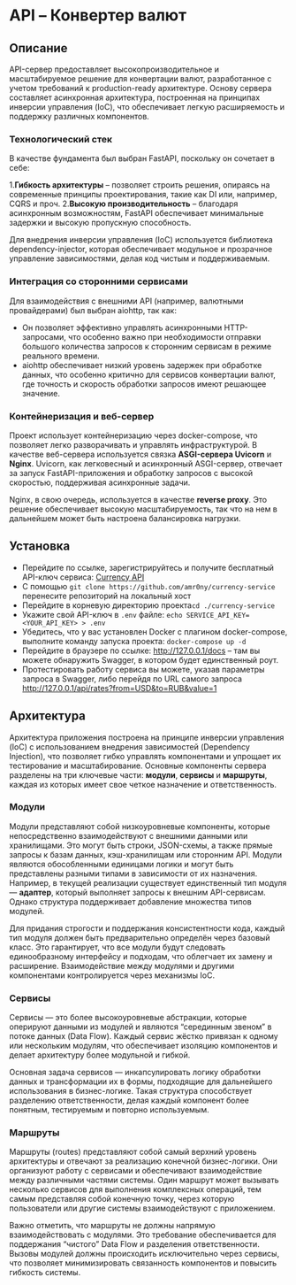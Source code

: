 # API – Конвертер валют
## Описание
API-сервер предоставляет высокопроизводительное и масштабируемое решение для конвертации валют, разработанное с учетом требований к production-ready архитектуре. Основу сервера составляет асинхронная архитектура, построенная на принципах инверсии управления (IoC), что обеспечивает легкую расширяемость и поддержку различных компонентов.

### **Технологический стек**

В качестве фундамента был выбран FastAPI, поскольку он сочетает в себе:

1.**Гибкость архитектуры** – позволяет строить решения, опираясь на современные принципы проектирования, такие как DI или, например, CQRS и проч.
2.**Высокую производительность** – благодаря асинхронным возможностям, FastAPI обеспечивает минимальные задержки и высокую пропускную способность.

Для внедрения инверсии управления (IoC) используется библиотека dependency-injector, которая обеспечивает модульное и прозрачное управление зависимостями, делая код чистым и поддерживаемым.

### **Интеграция со сторонними сервисами**

Для взаимодействия с внешними API (например, валютными провайдерами) был выбран aiohttp, так как:

* Он позволяет эффективно управлять асинхронными HTTP-запросами, что особенно важно при необходимости отправки большого количества запросов к сторонним сервисам в режиме реального времени.
* aiohttp обеспечивает низкий уровень задержек при обработке данных, что особенно критично для сервисов конвертации валют, где точность и скорость обработки запросов имеют решающее значение.

### **Контейнеризация и веб-сервер**

Проект использует контейнеризацию через docker-compose, что позволяет легко разворачивать и управлять инфраструктурой. В качестве веб-сервера используется связка **ASGI-сервера Uvicorn** и **Nginx**. Uvicorn, как легковесный и асинхронный ASGI-сервер, отвечает за запуск FastAPI-приложения и обработку запросов с высокой скоростью, поддерживая асинхронные задачи.

Nginx, в свою очередь, используется в качестве **reverse proxy**. Это решение обеспечивает высокую масштабируемость, так что на нем в дальнейшем может быть настроена балансировка нагрузки.
## Установка
* Перейдите по ссылке, зарегистрируйтесь и получите бесплатный API-ключ сервиса: [Currency API](https://app.currencyapi.com/login)
* С помощью ```git clone https://github.com/amr0ny/currency-service``` перенесите репозиторий на локальный хост
* Перейдите в корневую директорию проекта```cd ./currency-service```
* Укажите свой API-ключ в ```.env``` файле: ```echo SERVICE_API_KEY=<YOUR_API_KEY> > .env```
* Убедитесь, что у вас установлен Docker с плагином docker-compose, выполните команду запуска проекта: ```docker-compose up -d```
* Перейдите в браузере по ссылке: http://127.0.0.1/docs – там вы можете обнаружить Swagger, в котором будет единственный роут.
* Протестировать работу сервиса вы можете, указав параметры запроса в Swagger, либо перейдя по URL самого запроса http://127.0.0.1/api/rates?from=USD&to=RUB&value=1


## Архитектура
Архитектура приложения построена на принципе инверсии управления (IoC) с использованием внедрения зависимостей (Dependency Injection), что позволяет гибко управлять компонентами и упрощает их тестирование и масштабирование. Основные компоненты сервера разделены на три ключевые части: **модули**, **сервисы** и **маршруты**, каждая из которых имеет свое четкое назначение и ответственность.

### Модули

Модули представляют собой низкоуровневые компоненты, которые непосредственно взаимодействуют с внешними данными или хранилищами. Это могут быть строки, JSON-схемы, а также прямые запросы к базам данных, кэш-хранилищам или сторонним API. Модули являются обособленными единицами логики и могут быть представлены разными типами в зависимости от их назначения. Например, в текущей реализации существует единственный тип модуля — **адаптер**, который выполняет запросы к внешним API-сервисам. Однако структура поддерживает добавление множества типов модулей.

Для придания строгости и поддержания консистентности кода, каждый тип модуля должен быть предварительно определён через базовый класс. Это гарантирует, что все модули будут следовать единообразному интерфейсу и подходам, что облегчает их замену и расширение. Взаимодействие между модулями и другими компонентами контролируется через механизмы IoC.

### Сервисы

Сервисы — это более высокоуровневые абстракции, которые оперируют данными из модулей и являются “серединным звеном” в потоке данных (Data Flow). Каждый сервис жёстко привязан к одному или нескольким модулям, что обеспечивает изоляцию компонентов и делает архитектуру более модульной и гибкой.

Основная задача сервисов — инкапсулировать логику обработки данных и трансформации их в формы, подходящие для дальнейшего использования в бизнес-логике. Такая структура способствует разделению ответственности, делая каждый компонент более понятным, тестируемым и повторно используемым.

### Маршруты

Маршруты (routes) представляют собой самый верхний уровень архитектуры и отвечают за реализацию конечной бизнес-логики. Они организуют работу с сервисами и обеспечивают взаимодействие между различными частями системы. Один маршрут может вызывать несколько сервисов для выполнения комплексных операций, тем самым представляя собой конечную точку, через которую пользователи или другие системы взаимодействуют с приложением.

Важно отметить, что маршруты не должны напрямую взаимодействовать с модулями. Это требование обеспечивается для поддержания “чистого” Data Flow и разделения ответственности. Вызовы модулей должны происходить исключительно через сервисы, что позволяет минимизировать связанность компонентов и повысить гибкость системы.
